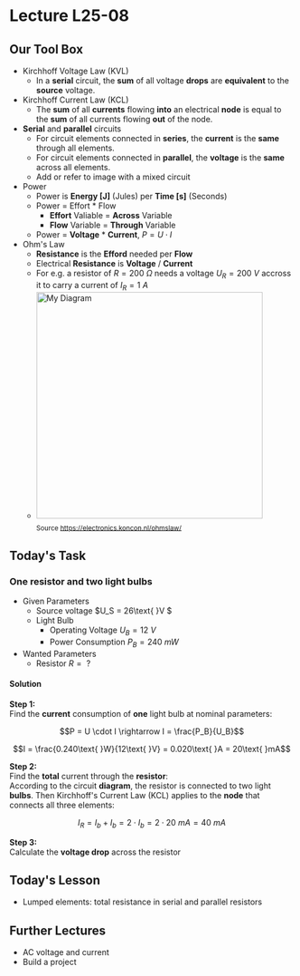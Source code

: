 # Lecture L25-08

## Our Tool Box
* Kirchhoff Voltage Law (KVL)
  * In a **serial** circuit, the **sum** of all voltage **drops** are **equivalent** to the **source** voltage.
* Kirchhoff Current Law (KCL)
  * The **sum** of all **currents** flowing **into** an electrical **node** is equal to the **sum** of all currents flowing **out** of the node.
* **Serial** and **parallel** circuits
  * For circuit elements connected in **series**, the **current** is the **same** through all elements.  
  * For circuit elements connected in **parallel**, the **voltage** is the **same** across all elements.
  * Add or refer to image with a mixed circuit
* Power
  * Power is **Energy [J]** (Jules) per **Time [s]** (Seconds)
  * Power = Effort * Flow
    * **Effort** Valiable = **Across** Variable
    * **Flow** Variable = **Through** Variable
  * Power = **Voltage** * **Current**, $P = U \cdot I$
* Ohm's Law
  * **Resistance** is the **Efford** needed per **Flow**
  * Electrical **Resistance** is **Voltage** / **Current**
  * For e.g. a resistor of $R = 200\text{ }\Omega$ needs a voltage $U_R = 200\text{ }V$ accross it to carry a current of $I_R = 1\text{ }A$
  * <img src="x./ohms_law-URI.jpg" alt="My Diagram" width="400px"><br>
    <sub>Source https://electronics.koncon.nl/ohmslaw/</sub>

## Today's Task
### One resistor and two light bulbs
* Given Parameters
  * Source voltage $U_S = 26\text{ }V $
  * Light Bulb
    * Operating Voltage $U_B = 12\text{ }V$
    * Power Consumption $P_B = 240\text{ }mW$
* Wanted Parameters
  * Resistor $R =\text{ }?$
#### Solution
**Step 1:**<br>
Find the **current** consumption of **one** light bulb at nominal parameters:<br>
```math
P = U \cdot I \rightarrow I = \frac{P_B}{U_B}
```
```math
I = \frac{0.240\text{ }W}{12\text{ }V} = 0.020\text{ }A = 20\text{ }mA
```

**Step 2:**<br>
Find the **total** current through the **resistor**:<br>
According to the circuit **diagram**, the resistor is connected to two light **bulbs**. Then Kirchhoff's Current Law (KCL) applies to the **node** that connects all three elements:
```math
I_R = I_b + I_b = 2 \cdot I_b = 2 \cdot 20\text{ }mA = 40\text{ }mA
```

**Step 3:**<br>
Calculate the **voltage drop** across the resistor

## Today's Lesson
* Lumped elements: total resistance in serial and parallel resistors

## Further Lectures
* AC voltage and current
* Build a project

